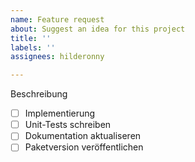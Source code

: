 ```yaml
---
name: Feature request
about: Suggest an idea for this project
title: ''
labels: ''
assignees: hilderonny

---
```


Beschreibung

- [ ] Implementierung
- [ ] Unit-Tests schreiben
- [ ] Dokumentation aktualiseren
- [ ] Paketversion veröffentlichen
